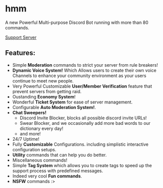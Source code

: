 # hmm

A new Powerful Multi-purpose Discord Bot running with more than 80 commands.

[Support Server](https://discord.gg/CJ4z4xt)

## Features:

* Simple **Moderation** commands to strict your server from rule breakers!
* **Dynamic Voice System!** Which Allows users to create their own voice Channels to enhance your community environment as your users continue to meet new people.
* Very Powerful Customizable **User/Member Verification** feature that prevent servers from getting raid.
* Oustanding **Economy System**!
* Wonderful **Ticket System** for ease of server management.
* Configurable **Auto Moderation System!**.
* **Chat Sweepers!**
  * Discord Invite Blocker, blocks all possible discord invite URLs!
  * Swear Blocker, and we occasionally add more bad words to our dictionary every day!
  * and more!
* 24/7 Uptime!
* Fully **Customizable** Configurations. including simplistic interactive configuration setups.
* **Utility** commands that can help you do better.
* Miscellaneous commands!
* Simple **Tag System** which allows you to create tags to speed up the support process with predefined messages.
* Indeed very cool **Fun commands**.
* **NSFW** commands :&gt;

